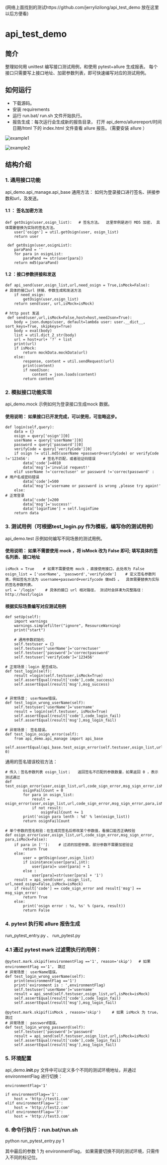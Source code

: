 

(网络上面找到的测试https://github.com/jerrylizilong/api_test_demo  放在这里以后方便看)



# api_test_demo

## 简介
整理如何用 unittest 编写接口测试用例，和使用 pytest+allure 生成报表。
每个接口只需要写上接口地址、加密参数列表，即可快速编写对应的测试用例。

## 如何运行
- 下载源码。
- 安装 requirements
- 运行 run.bat/ run.sh 文件开始执行。
- 报告生成：每次运行会生成新的报告目录， 打开 api_demo/allurereport/时间日期/html  下的 index.html 文件查看 allure 报告。（需要安装 allure ）

![example1](cmd.png "example1")

![example2](allure.png "example2")

## 结构介绍

### 1. 通用接口功能
api_demo.api_manage.api_base   通用方法： 如何为登录接口进行签名、拼接参数和url，及发送。

#### 1.1 ： 签名加密方法

```
def getOsign(user,osign_list):   # 签名方法。  这里举例是进行 MD5 加密， 具体需要替换为实际的签名方法。
    user['osign'] = util.getOsign(user, osign_list)
    return user

 def getOsign(user,osignList):
    paraPand = ''
    for para in osignList:
        paraPand += str(user[para])
    return md5(paraPand)
  ```

#### 1.2 ：接口参数拼接和发送

```
def api_send(user,osign_list,url,need_osign = True,isMock=False):     # 具体的接口url 拼接、参数生成和发送方法
    if need_osign:
        getOsign(user,osign_list)
    return send(user, url,isMock=isMock)

# http post 发送
 def send(user,url,isMock=False,host=host,needJson=True):
    body = json.dumps(user, default=lambda user: user.__dict__, sort_keys=True, skipkeys=True)
    body = eval(body)
    list = util.dict_2_str(body)
    url = host+url+ '?' + list
    print(url)
    if isMock:
        return mockData.mockData(url)
    else:
        response, content = util.sendRequest(url)
        print(content)
        if needJson:
            content = json.loads(content)
        return content
```

### 2. 模拟接口功能实现
api_demo.mock     示例如何为登录接口生成mock 数据。
#### 使用说明： 如果接口已开发完成，可以使用，可忽略这步。

```
def login(self,query):
    data = {}
    osign = query['osign'][0]
    userName = query['userName'][0]
    password = query['password'][0]
    verifyCode = query['verifyCode'][0]
    if osign != util.md5(userName +password+verifyCode) or verifyCode !='123456':      # 签名不匹配，或者验证码错误
        data['code']=4010
        data['msg']='invalid request!'
    elif userName !='correctuser' or password !='correctpassword' :                # 用户名或密码错误
        data['code']=500
        data['msg']='username or password is wrong ,please try again!'
    else:                                                                               # 正常登录
        data['code']=200
        data['msg']='success!'
        data['loginTime'] = self.loginTime
    return data
```

### 3. 测试用例（可根据test_login.py 作为模板，编写你的测试用例）
 api_demo.test  示例如何编写不同场景的测试用例。

#### 使用说明： 如果不需要使用 mock ，将 isMock 改为 False 即可; 填写具体的签名列表、接口地址
```
isMock = True    # 如果不需要使用 mock ，直接使用接口，此处改为 False
osign_list = ['userName', 'password','verifyCode']    # 定义签名参数列表，例如签名方法为 username+password+verifycode 做md5 。  具体需要替换为实际的签名参数列表。
url = '/login'    # 具体的接口 url 相对路径， 测试时会拼凑为完整路径：  http://host/login
```
#### 根据实际场景编写对应测试用例

```
def setUp(self):
    import warnings
    warnings.simplefilter("ignore", ResourceWarning)
    print("start")

    # 通用参数初始化
    self.testuser = {}
    self.testuser['userName']='correctuser'
    self.testuser['password']='correctpassword'
    self.testuser['verifyCode']='123456'

# 正常场景：login 是否成功。
def test_login(self):
    result =login(self.testuser,isMock=True)
    self.assertEqual(result['code'],code_success)
    self.assertEqual(result['msg'],msg_success)


# 异常场景： userName错误。
def test_login_wrong_userName(self):
    self.testuser['userName']='username'
    result = login(self.testuser, isMock=True)
    self.assertEqual(result['code'],code_login_fail)
    self.assertEqual(result['msg'],msg_login_fail)

# 异常场景： 签名错误。
def test_login_osign_error(self):
    from api_demo.api_manage import api_base
    self.assertEqual(api_base.test_osign_error(self.testuser,osign_list,url,code_sign_error,msg_sign_error,isMock=isMock), 0)

```

通用的签名错误校验方法：
```
# 传入：签名参数列表 osign_list；   返回签名不匹配的参数数量，如果返回 0 ，表示测试通过
def test_osign_error(user,osign_list,url,code_sign_error,msg_sign_error,isMock=False):
        osignFailCount = 0
        for para in osign_list:
            result = osign_error(user,osign_list,url,code_sign_error,msg_sign_error,para,isMock=isMock)
            if not result:
                osignFailCount += 1
        print('osign para lenth : %d' % len(osign_list))
        return osignFailCount

# 单个参数的签名校验：在生成完签名后修改某个参数值，看接口能否正确校验
def osign_error(user,osign_list,url,code_sign_error,msg_sign_error, para,isMock=False):
    if para in ['']:    # 过滤的加密参数，部分参数不需要加密验证
        return True
    else:
        user = getOsign(user,osign_list)
        if isinstance(user[para],int):
            user[para]= user[para] + 1
        else :
            user[para]=str(user[para] + '1')
    result = api_send(user, osign_list, url,need_osign=False,isMock=isMock)
    if result['code'] == code_sign_error and result['msg'] == msg_sign_error:
        return True
    else:
        print('osign error : %s, %s' % (para, result))
        return False
```

### 4. pytest 执行和 allure 报告生成
run_pytest_entry.py 、 run_pytest.py

### 4.1 通过 pytest mark 过滤需执行的用例：
```
@pytest.mark.skipif(environmentFlag =='1', reason='skip')   # 如果environmentFlag =='1'， 跳过
# 异常场景： userName错误。
def test_login_wrong_userName(self):
    print(environmentFlag =='1')
    print('evironment is : ',environmentFlag)
    self.testuser['userName']='username'
    result = api_send(self.testuser,osign_list,url,isMock=isMock)
    self.assertEqual(result['code'],code_login_fail)
    self.assertEqual(result['msg'],msg_login_fail)

@pytest.mark.skipif(isMock , reason='skip')     # 如果 isMock 为 true， 跳过
# 异常场景： password错误。
def test_login_wrong_password(self):
    self.testuser['password']='password'
    result = api_send(self.testuser,osign_list,url,isMock=isMock)
    self.assertEqual(result['code'],code_login_fail)
    self.assertEqual(result['msg'],msg_login_fail)

```

### 5. 环境配置
api_demo.__init__.py  文件中可以定义多个不同的测试环境地址，并通过 environmentFlag 进行切换：
```
environmentFlag='1'

if environmentFlag=='1':
    host = 'http://test1.com'
elif environmentFlag=='2':
    host = 'http://test2.com'
elif environmentFlag=='3':
    host = 'http://test3.com'
```

### 6. 命令行执行：run.bat/run.sh

python run_pytest_entry.py 1

其中最后的参数 1 为 environmentFlag， 如果需要切换不同的测试环境，只需传入不同的标记位。

